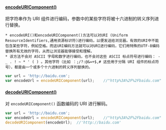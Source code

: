 #### [encodeURIComponent()](https://developer.mozilla.org/en-US/docs/Web/JavaScript/Reference/Global_Objects/encodeURIComponent)

把字符串作为 URI 组件进行编码，参数中的某些字符将被十六进制的转义序列进行替换。

    * encodeURI()和encodeURIComponent()方法可以对URI (Uniform ResourceIdentifiers,通用资源标识符)进行编码，以便发送给浏览器。有效的URI中不能包含某些字符，例如空格。而这URI编码方法就可以对URI进行编码，它们用特殊的UTF-8编码替换所有无效的字符，从而让浏览器能够接受和理解。
    * 该方法不会对 ASCII 字母和数字进行编码，也不会对这些 ASCII 标点符号进行编码： - _ . ! ~ * ' ( ) 。其他字符（比如 ：;/?:@&=+$,# 这些用于分隔 URI 组件的标点符号），都是由一个或多个十六进制的转义序列替换的。

```javascript
var url = 'http://baidu.com';
var encodeUrl = encodeURIComponent(url);    //"http%3A%2F%2Fbaidu.com"
```

#### [decodeURIComponent()](https://developer.mozilla.org/en-US/docs/Web/JavaScript/Reference/Global_Objects/decodeURIComponent)

对 `encodeURIComponent()` 函数编码的 URI 进行解码。

```javascript
var url = 'http://baidu.com';
var encodeUrl = encodeURIComponent(url);    //"http%3A%2F%2Fbaidu.com"
decodeURIComponent(encodeUrl);  //'http://baidu.com'
```
